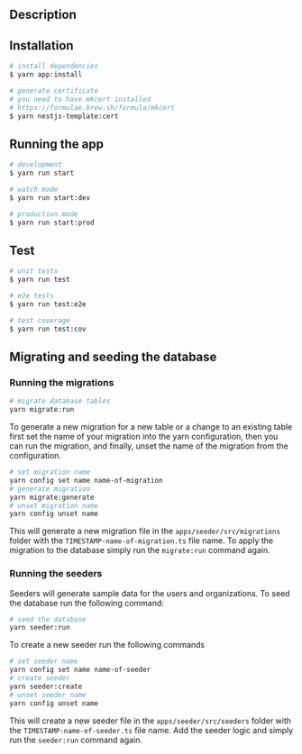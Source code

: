 ## Description

## Installation

```bash
# install dependencies
$ yarn app:install

# generate certificate
# you need to have mkcert installed
# https://formulae.brew.sh/formula/mkcert
$ yarn nestjs-template:cert

```

## Running the app

```bash
# development
$ yarn run start

# watch mode
$ yarn run start:dev

# production mode
$ yarn run start:prod
```

## Test

```bash
# unit tests
$ yarn run test

# e2e tests
$ yarn run test:e2e

# test coverage
$ yarn run test:cov
```

## Migrating and seeding the database

### Running the migrations

```bash
# migrate database tables
yarn migrate:run
```

To generate a new migration for a new table or a change to an existing table first set the name of your migration into the yarn configuration, then you can run the migration, and finally, unset the name of the migration from the configuration.

```bash
# set migration name
yarn config set name name-of-migration
# generate migration
yarn migrate:generate
# unset migration name
yarn config unset name
```

This will generate a new migration file in the `apps/seeder/src/migrations` folder with the `TIMESTAMP-name-of-migration.ts` file name. To apply the migration to the database simply run the `migrate:run` command again.

### Running the seeders

Seeders will generate sample data for the users and organizations. To seed the database run the following command:

```bash
# seed the database
yarn seeder:run
```

To create a new seeder run the following commands

```bash
# set seeder name
yarn config set name name-of-seeder
# create seeder
yarn seeder:create
# unset seeder name
yarn config unset name
```

This will create a new seeder file in the `apps/seeder/src/seeders` folder with the `TIMESTAMP-name-of-seeder.ts` file name. Add the seeder logic and simply run the `seeder:run` command again.
